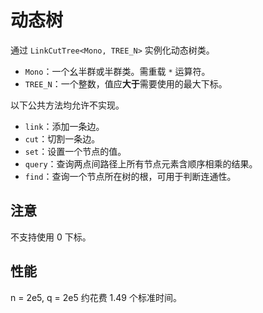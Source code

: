 # 动态树

通过 `LinkCutTree<Mono, TREE_N>` 实例化动态树类。

- `Mono`：一个幺半群或半群类。需重载 `*` 运算符。
- `TREE_N`：一个整数，值应**大于**需要使用的最大下标。

以下公共方法均允许不实现。

- `link`：添加一条边。
- `cut`：切割一条边。
- `set`：设置一个节点的值。
- `query`：查询两点间路径上所有节点元素含顺序相乘的结果。
- `find`：查询一个节点所在树的根，可用于判断连通性。

## 注意

不支持使用 0 下标。

## 性能

n = 2e5, q = 2e5 约花费 1.49 个标准时间。

